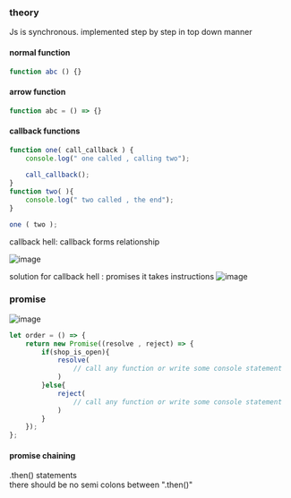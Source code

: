 
### theory
Js is synchronous. implemented step by step in top down manner

#### normal function
```js
function abc () {}
```

#### arrow function
```js
function abc = () => {}
```

#### callback functions
```js
function one( call_callback ) {
    console.log(" one called , calling two");
    
    call_callback();
}
function two( ){
    console.log(" two called , the end");
}

one ( two );
```
callback hell: 
callback forms relationship

![image](https://user-images.githubusercontent.com/77224604/236623983-ea1c2226-febf-4947-96e4-b784b92f3620.png)

solution for callback hell : promises
it takes instructions
![image](https://user-images.githubusercontent.com/77224604/236623989-1f8e10ef-d909-45aa-986f-f1d8dd1a1212.png)

### promise

![image](https://user-images.githubusercontent.com/77224604/236623992-d90cda5e-75ac-4c93-a665-f5549822e87e.png)
```js
let order = () => {
    return new Promise((resolve , reject) => {
        if(shop_is_open){
            resolve( 
                // call any function or write some console statement
            )
        }else{
            reject(
                // call any function or write some console statement
            )
        }
    });
};
````
#### promise chaining
.then() statements <br>
there should be no semi colons between ".then()"
